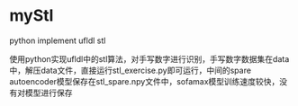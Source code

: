 # myStl
python implement ufldl stl

使用python实现ufldl中的stl算法，对手写数字进行识别，手写数字数据集在data中，解压data文件，直接运行stl_exercise.py即可运行，中间的spare　autoencoder模型保存在stl_spare.npy文件中，sofamax模型训练速度较快，没有对模型进行保存
